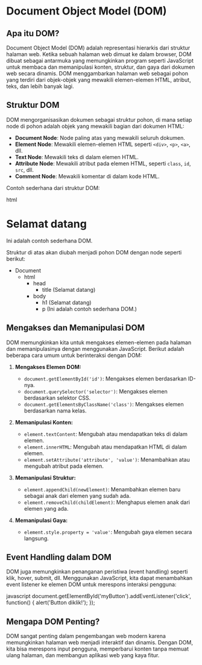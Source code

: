 
# Document Object Model (DOM)

## Apa itu DOM?

Document Object Model (DOM) adalah representasi hierarkis dari struktur halaman web. Ketika sebuah halaman web dimuat ke dalam browser, DOM dibuat sebagai antarmuka yang memungkinkan program seperti JavaScript untuk membaca dan memanipulasi konten, struktur, dan gaya dari dokumen web secara dinamis. DOM menggambarkan halaman web sebagai pohon yang terdiri dari objek-objek yang mewakili elemen-elemen HTML, atribut, teks, dan lebih banyak lagi.

## Struktur DOM

DOM mengorganisasikan dokumen sebagai struktur pohon, di mana setiap node di pohon adalah objek yang mewakili bagian dari dokumen HTML:

- **Document Node**: Node paling atas yang mewakili seluruh dokumen.
- **Element Node**: Mewakili elemen-elemen HTML seperti `<div>`, `<p>`, `<a>`, dll.
- **Text Node**: Mewakili teks di dalam elemen HTML.
- **Attribute Node**: Mewakili atribut pada elemen HTML, seperti `class`, `id`, `src`, dll.
- **Comment Node**: Mewakili komentar di dalam kode HTML.

Contoh sederhana dari struktur DOM:

html
<!DOCTYPE html>
<html>
  <head>
    <title>Contoh DOM</title>
  </head>
  <body>
    <h1>Selamat datang</h1>
    <p>Ini adalah contoh sederhana DOM.</p>
  </body>
</html>


Struktur di atas akan diubah menjadi pohon DOM dengan node seperti berikut:


- Document
  - html
    - head
      - title (Selamat datang)
    - body
      - h1 (Selamat datang)
      - p (Ini adalah contoh sederhana DOM.)


## Mengakses dan Memanipulasi DOM

DOM memungkinkan kita untuk mengakses elemen-elemen pada halaman dan memanipulasinya dengan menggunakan JavaScript. Berikut adalah beberapa cara umum untuk berinteraksi dengan DOM:

1. **Mengakses Elemen DOM:**
   - `document.getElementById('id')`: Mengakses elemen berdasarkan ID-nya.
   - `document.querySelector('selector')`: Mengakses elemen berdasarkan selektor CSS.
   - `document.getElementsByClassName('class')`: Mengakses elemen berdasarkan nama kelas.

2. **Memanipulasi Konten:**
   - `element.textContent`: Mengubah atau mendapatkan teks di dalam elemen.
   - `element.innerHTML`: Mengubah atau mendapatkan HTML di dalam elemen.
   - `element.setAttribute('attribute', 'value')`: Menambahkan atau mengubah atribut pada elemen.

3. **Memanipulasi Struktur:**
   - `element.appendChild(newElement)`: Menambahkan elemen baru sebagai anak dari elemen yang sudah ada.
   - `element.removeChild(childElement)`: Menghapus elemen anak dari elemen yang ada.

4. **Memanipulasi Gaya:**
   - `element.style.property = 'value'`: Mengubah gaya elemen secara langsung.

## Event Handling dalam DOM

DOM juga memungkinkan penanganan peristiwa (event handling) seperti klik, hover, submit, dll. Menggunakan JavaScript, kita dapat menambahkan event listener ke elemen DOM untuk merespons interaksi pengguna:

javascript
document.getElementById('myButton').addEventListener('click', function() {
    alert('Button diklik!');
});


## Mengapa DOM Penting?

DOM sangat penting dalam pengembangan web modern karena memungkinkan halaman web menjadi interaktif dan dinamis. Dengan DOM, kita bisa merespons input pengguna, memperbarui konten tanpa memuat ulang halaman, dan membangun aplikasi web yang kaya fitur.
